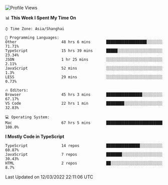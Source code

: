 <!--START_SECTION:waka-->
![Profile Views](http://img.shields.io/badge/Profile%20Views-0-blue)

📊 **This Week I Spent My Time On** 

```text
⌚︎ Time Zone: Asia/Shanghai

💬 Programming Languages: 
Other                    48 hrs 6 mins       ██████████████████░░░░░░░   71.71% 
TypeScript               15 hrs 39 mins      █████░░░░░░░░░░░░░░░░░░░░   23.34% 
JSON                     1 hr 25 mins        ░░░░░░░░░░░░░░░░░░░░░░░░░   2.11% 
JavaScript               52 mins             ░░░░░░░░░░░░░░░░░░░░░░░░░   1.3% 
LESS                     29 mins             ░░░░░░░░░░░░░░░░░░░░░░░░░   0.73%

🔥 Editors: 
Browser                  45 hrs 3 mins       ████████████████░░░░░░░░░   67.17% 
VS Code                  22 hrs 1 min        ████████░░░░░░░░░░░░░░░░░   32.83%

💻 Operating System: 
Mac                      67 hrs 5 mins       █████████████████████████   100.0%

```

**I Mostly Code in TypeScript** 

```text
TypeScript               14 repos            ███████████████░░░░░░░░░░   60.87% 
JavaScript               7 repos             ███████░░░░░░░░░░░░░░░░░░   30.43% 
HTML                     2 repos             ██░░░░░░░░░░░░░░░░░░░░░░░   8.7%

```



 Last Updated on 12/03/2022 22:11:06 UTC
<!--END_SECTION:waka-->
